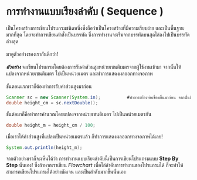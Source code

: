 # การทำงานแบบเรียงลำดับ ( Sequence )
เป็นโครงสร้างการเขียนโปรแกรมชนิดหนึ่งซึ่งถือว่าเป็นโครงสร้างที่มีความเรียบง่าย และเป็นพื้นฐานมากที่สุด โดยจะทำการเขียนคำสั่งเป็นบรรทัด ซึ่งการทำงานจะเริ่มจากบรรทัดบนสุดไล่ลงไปเป็นบรรทัดล่างสุด
<br><br>
มาดูตัวอย่างของเรากันดีกว่า!
<br><br>
_**ตัวอย่าง**_ จงเขียนโปรแกรมโดยต้องการรับค่าส่วนสูงหน่วยเซนติเมตรจากผู้ใช้งานเข้ามา จากนั้นให้แปลงจากหน่วยเซนติเมตร ไปเป็นหน่วยเมตร และทำการแสดงผลออกทางจอภาพ
<br><br>
ขั้นตอนแรกเราก็ต้องทำการรับค่าส่วนสูงมาก่อน
```java
Scanner sc = new Scanner(System.in);          #ทำการสร้างท่อเชื่อมขึ้นมาก่อน จากนั้นก็สร้างตัวแปรเพื่อมารับค่านั้น
double height_cm = sc.nextDouble();
```
ขั้นต่อมาก็คือทำการคำนวณโดยแปลงจากหน่วยเซนติเมตร ไปเป็นหน่วยเมตรกัน
```java
double height_m = height_cm / 100;
```
เมื่อเราได้ค่าส่วนสูงที่แปลงเป็นหน่วยเมตรแล้ว ก็ทำการแสดงผลออกทางจอภาพได้เลย!
```java
System.out.println(height_m);
```
จากตัวอย่างเราก็จะเห็นได้ว่า การทำงานแบบเรียงลำดับนี้เป็นการเขียนโปรแกรมแบบ **Step By Step** นั่นเอง! ซึ่งถ้าหากเราเขียน _Flowchart_ เพื่อไล่ลำดับการทำงานของโปรแกรมได้
ก็จะทำให้สามารถเขียนโปรแกรมได้อย่างชัดเจน และเป็นลำดับมากขึ้นนั่นเอง
